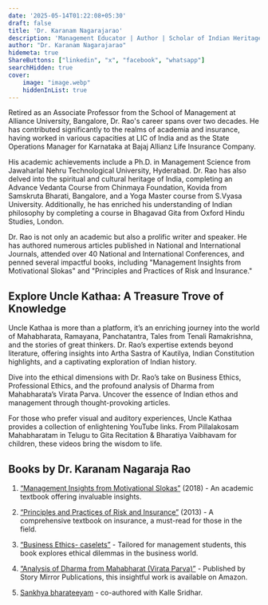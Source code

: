 ```yaml
---
date: '2025-05-14T01:22:08+05:30'
draft: false
title: 'Dr. Karanam Nagarajarao'
description: 'Management Educator | Author | Scholar of Indian Heritage and Indian Knowledge System'
author: "Dr. Karanam Nagarajarao"
hidemeta: true
ShareButtons: ["linkedin", "x", "facebook", "whatsapp"]
searchHidden: true
cover:
    image: "image.webp"
    hiddenInList: true
---
```


Retired as an Associate Professor from the School of Management at Alliance University, Bangalore, Dr. Rao's career spans over two decades. He has contributed significantly to the realms of academia and insurance, having worked in various capacities at LIC of India and as the State Operations Manager for Karnataka at Bajaj Allianz Life Insurance Company.

His academic achievements include a Ph.D. in Management Science from Jawaharlal Nehru Technological University, Hyderabad. Dr. Rao has also delved into the spiritual and cultural heritage of India, completing an Advance Vedanta Course from Chinmaya Foundation, Kovida from Samskruta Bharati, Bangalore, and a Yoga Master course from S.Vyasa University. Additionally, he has enriched his understanding of Indian philosophy by completing a course in Bhagavad Gita from Oxford Hindu Studies, London.

Dr. Rao is not only an academic but also a prolific writer and speaker. He has authored numerous articles published in National and International Journals, attended over 40 National and International Conferences, and penned several impactful books, including "Management Insights from Motivational Slokas" and "Principles and Practices of Risk and Insurance."

## Explore Uncle Kathaa: A Treasure Trove of Knowledge
Uncle Kathaa is more than a platform, it’s an enriching journey into the world of Mahabharata, Ramayana, Panchatantra, Tales from Tenali Ramakrishna, and the stories of great thinkers. Dr. Rao’s expertise extends beyond literature, offering insights into Artha Sastra of Kautilya, Indian Constitution highlights, and a captivating exploration of Indian history.

Dive into the ethical dimensions with Dr. Rao’s take on Business Ethics, Professional Ethics, and the profound analysis of Dharma from Mahabharata’s Virata Parva. Uncover the essence of Indian ethos and management through thought-provoking articles.

For those who prefer visual and auditory experiences, Uncle Kathaa provides a collection of enlightening YouTube links. From Pillalakosam Mahabharatam in Telugu to Gita Recitation & Bharatiya Vaibhavam for children, these videos bring the wisdom to life.

## Books by Dr. Karanam Nagaraja Rao
1. [“Management Insights from Motivational Slokas”](https://www.amazon.in/Management-Insights-Motivational-Slokas-English/dp/B07C6GGJSC) (2018) - An academic textbook offering invaluable insights.

2. [“Principles and Practices of Risk and Insurance”](https://www.amazon.in/Principles-Practices-Insurance-Shyam-Pandey/dp/938178549X?dib=eyJ2IjoiMSJ9.93vx4hqkC30r42dkSOAScQ.V-mqDsHPU8pdSq7mpAaGOx8RVYZD0jnJx9kPaIC67Ew&dib_tag=se&qid=1747167387&refinements=p_27%3ADr.+Nagraja+Rao+Karanam&s=books&sr=1-1) (2013) - A comprehensive textbook on insurance, a must-read for those in the field.

3. [“Business Ethics- caselets”](https://www.amazon.in/Business-Ethics-Caselets-Karanam-Nagaraja/dp/9386578433) - Tailored for management students, this book explores ethical dilemmas in the business world.

4. [“Analysis of Dharma from Mahabharat (Virata Parva)”](https://www.amazon.in/Analysis-Dharma-Mahabharata-Virata-Parvam/dp/9392661622) - Published by Story Mirror Publications, this insightful work is available on Amazon.

5. [Sankhya bharateeyam](https://www.flipkart.com/sankhya-bharateeyam-sankalana-grandham/p/itmdd950fa092ee9) - co-authored with Kalle Sridhar.